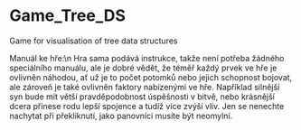 # Game_Tree_DS
Game for visualisation of tree data structures

Manuál ke hře:\n
Hra sama podává instrukce, takže není potřeba žádného speciálního manuálu, ale je dobré vědět, že téměř každý prvek ve hře je ovlivněn náhodou, ať už je to počet potomků nebo jejich schopnost bojovat, ale zároveň je také ovlivněn faktory nabízenými ve hře. Například silnější syn bude mít větší pravděpodobnost úspěšnosti v bitvě, nebo krásnější dcera přinese rodu lepší spojence a tudíž více zvýší vliv. Jen se nenechte nachytat při překliknutí, jako panovníci musíte být neomylní.
